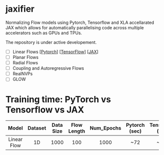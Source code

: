 # jaxifier

Normalizing Flow models using Pytorch, Tensorflow and XLA accellarated JAX which allows for automatically parallelising code across multiple accelerators such as GPUs and TPUs.

The repository is under active developement.

- [ ] Linear Flows [[Pytorch](https://colab.research.google.com/drive/1S-bVMrnnBTIoQZ1OI_5Cd13FrVyKfJ2z#scrollTo=yHrdghn5W4Ca)]        [[TensorFlow]()]   [[JAX](https://colab.research.google.com/drive/1AiKQK5q-7Xy9-N6TfMjoxbzgKQy5BYG6#scrollTo=NIovaeRtvkSI)]
- [ ] Planar Flows
- [ ] Radial Flows
- [ ] Coupling and Autoregressive Flows
- [ ] RealNVPs
- [ ] GLOW

# Training time: PyTorch vs Tensorflow vs JAX
| Model | Dataset  | Data Size  | Flow Length  | Num_Epochs  | Pytorch (sec)  |Tensorflow (sec)  |JAX (sec)
| :---: | :-: | :-: | :-: | :-: | :-: | :-: | :-: |
| Linear Flow | 1D | 1000 | 100 | 1000 | ~72 | ~160 | ~68